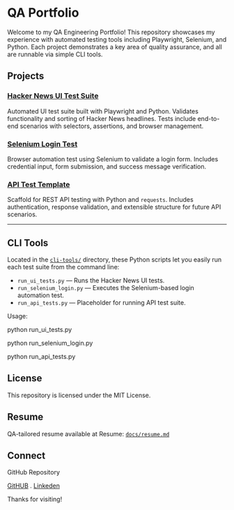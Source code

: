 # QA Portfolio

Welcome to my QA Engineering Portfolio! This repository showcases my experience with automated testing tools including Playwright, Selenium, and Python. Each project demonstrates a key area of quality assurance, and all are runnable via simple CLI tools.

## Projects

### [Hacker News UI Test Suite](projects/hacker-news-ui-tests/)
Automated UI test suite built with Playwright and Python. Validates functionality and sorting of Hacker News headlines. Tests include end-to-end scenarios with selectors, assertions, and browser management.

### [Selenium Login Test](projects/selenium-login-tests/)
Browser automation test using Selenium to validate a login form. Includes credential input, form submission, and success message verification.

### [API Test Template](projects/api-tests-template/)
Scaffold for REST API testing with Python and `requests`. Includes authentication, response validation, and extensible structure for future API scenarios.

---

## CLI Tools

Located in the [`cli-tools/`](cli-tools/) directory, these Python scripts let you easily run each test suite from the command line:

- `run_ui_tests.py` — Runs the Hacker News UI tests.
- `run_selenium_login.py` — Executes the Selenium-based login automation test.
- `run_api_tests.py` — Placeholder for running API test suite.

Usage:

python run_ui_tests.py

python run_selenium_login.py

python run_api_tests.py

## License
This repository is licensed under the MIT License.

## Resume
QA-tailored resume available at Resume: [`docs/resume.md`](docs/resume.md) 

## Connect
GitHub Repository

[GitHUB](https://github.com/blmcdowe) . [Linkeden](https://www.linkedin.com/in/byronmcdowell/)

Thanks for visiting! 

